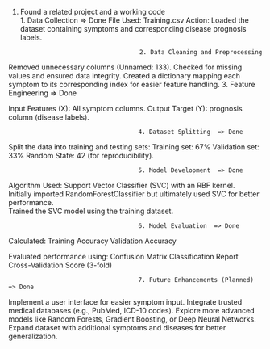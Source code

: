1. Found a related project and a working code              
                                        1. Data Collection   => Done 
File Used: Training.csv
Action: Loaded the dataset containing symptoms and corresponding disease prognosis labels.

                                        2. Data Cleaning and Preprocessing
Removed unnecessary columns (Unnamed: 133).
Checked for missing values and ensured data integrity.
Created a dictionary mapping each symptom to its corresponding index for easier feature handling.
                                        3. Feature Engineering  => Done 
                                        
Input Features (X): All symptom columns.
Output Target (Y): prognosis column (disease labels).

                                        4. Dataset Splitting  => Done           
Split the data into training and testing sets:
Training set: 67%
Validation set: 33%
Random State: 42 (for reproducibility).

                                        5. Model Development  => Done 
Algorithm Used: Support Vector Classifier (SVC) with an RBF kernel.  
Initially imported RandomForestClassifier but ultimately used SVC for better performance.  
Trained the SVC model using the training dataset.

                                        6. Model Evaluation  => Done 
Calculated:
    Training Accuracy
    Validation Accuracy

Evaluated performance using:
    Confusion Matrix
    Classification Report
    Cross-Validation Score (3-fold)

                                        7. Future Enhancements (Planned)  => Done 
Implement a user interface for easier symptom input.
Integrate trusted medical databases (e.g., PubMed, ICD-10 codes).
Explore more advanced models like Random Forests, Gradient Boosting, or Deep Neural Networks.
Expand dataset with additional symptoms and diseases for better generalization.
